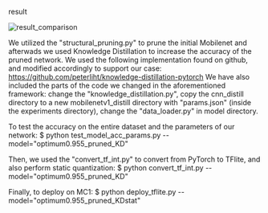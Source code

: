 result

![result_comparison](https://user-images.githubusercontent.com/33966473/168715784-69f2d27a-4329-43d9-8c5a-88fa4f3d5805.png)


We utilized the "structural_pruning.py" to prune the initial Mobilenet and afterwads we used Knowledge Distillation to increase the accuracy of the pruned network. We used the following implementation found on github, and modified accordingly to support our case: https://github.com/peterliht/knowledge-distillation-pytorch
We have also included the parts of the code we changed in the aforementioned framework: change the "knowledge_distillation.py", copy the cnn_distill directory to a new mobilenetv1_distill directory with "params.json" (inside the experiments directory), change the "data_loader.py" in model directory.


To test the accuracy on the entire dataset and the parameters of our network:
$ python test_model_acc_params.py --model="optimum0.955_pruned_KD"


Then, we used the "convert_tf_int.py" to convert from PyTorch to TFlite, and also perform static quantization:
$ python convert_tf_int.py --model="optimum0.955_pruned_KD"


Finally, to deploy on MC1:
$ python deploy_tflite.py --model="optimum0.955_pruned_KDstat"
